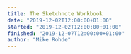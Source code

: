 ```yaml
---
title: The Sketchnote Workbook
date: "2019-12-02T12:00:00+01:00"
started: "2019-12-02T12:00:00+01:00"
finished: "2019-12-07T12:00:00+01:00"
author: "Mike Rohde"
---
```

